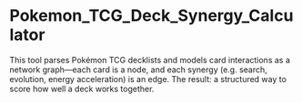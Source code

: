 # Pokemon_TCG_Deck_Synergy_Calculator
This tool parses Pokémon TCG decklists and models card interactions as a network graph—each card is a node, and each synergy (e.g. search, evolution, energy acceleration) is an edge. The result: a structured way to score how well a deck works together.
